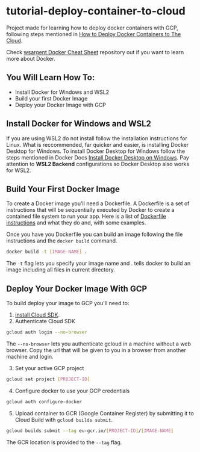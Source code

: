 # tutorial-deploy-container-to-cloud
Project made for learning how to deploy docker containers with GCP, following steps mentioned in [How to Deploy Docker Containers to The Cloud](https://towardsdatascience.com/how-to-deploy-docker-containers-to-the-cloud-b4d89b2c6c31).

Check [wsargent Docker Cheat Sheet](https://github.com/wsargent/docker-cheat-sheet) repository out if you want to learn more about Docker.

## You Will Learn How To:

- Install Docker for Windows and WSL2
- Build your first Docker Image 
- Deploy your Docker Image with GCP

## Install Docker for Windows and WSL2
If you are using WSL2 do not install follow the installation instructions for Linux. What is reccommended, far quicker and easier, is installing Docker Desktop for Windows. To install Docker Desktop for Windows follow the steps mentioned in Docker Docs [Install Docker Desktop on Windows](https://docs.docker.com/desktop/windows/install/). Pay attention to **WSL2 Backend** configurations so Docker Desktop also works for WSL2.

## Build Your First Docker Image
To create a Docker image you'll need a Dockerfile. A Dockerfile is a set of instructions that will be sequentially executed by Docker to create a contained file system to run your app. Here is a list of [Dockerfile instructions](https://github.com/wsargent/docker-cheat-sheet#instructions) and what they do and, with some examples.

Once you have you Dockerfile you can build an image following the file instructions and the `docker build` command.

```bash
docker build -t [IMAGE-NAME] .
```
The `-t` flag lets you specify your image name and . tells docker to build an image including all files in current directory.

## Deploy Your Docker Image With GCP

To build deploy your image to GCP you'll need to:

1. [install Cloud SDK](https://cloud.google.com/sdk/docs/install#linux).
2. Authenticate Cloud SDK
```bash
gcloud auth login --no-browser
```

The `--no-browser` lets you authenticate gcloud in a machine without a web browser. Copy the url that will be given to you in a browser from another machine and login.

3. Set your active GCP project
```bash
gcloud set project [PROJECT-ID]
```
4. Configure docker to use your GCP credentials
```bash
gcloud auth configure-docker
```
5. Upload container to GCR (Google Container Register) by submitting it to Cloud Build with `gcloud builds submit`.
```bash
gcloud builds submit --tag eu-gcr.io/[PROJECT-ID]/[IMAGE-NAME]
```
The GCR location is provided to the `--tag` flag.

